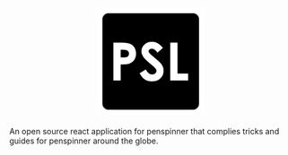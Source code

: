 <h3 align="center"><img src="public/android-chrome-192x192.png"></h3>

An open source react application for penspinner that complies tricks and guides for penspinner around the globe.